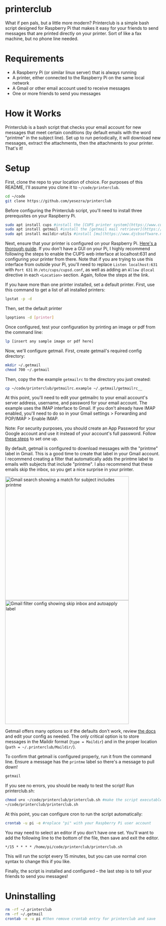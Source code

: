 # printerclub

What if pen pals, but a little more modern? Printerclub is a simple bash script designed for Raspberry Pi that makes it easy for your friends to send messages that are printed directly on your printer. Sort of like a fax machine, but no phone line needed. 

# Requirements

* A Raspberry Pi (or similar linux server) that is always running
* A printer, either connected to the Raspberry Pi on the same local network
* A Gmail or other email account used to receive messages
* One or more friends to send you messages

# How it Works

Printerclub is a bash script that checks your email account for new messages that meet certain conditions (by default emails with the word "printme" in the subject line). Set up to run periodically, it will download new messages, extract the attachments, then the attachments to your printer. That's it! 

# Setup

First, clone the repo to your location of choice. For purposes of this README, I'll assume you clone it to `~/code/printerclub`.

```bash
cd ~/code
git clone https://github.com/yesezra/printerclub
```

Before configuring the Printerclub script, you'll need to install three prerequsites on your Raspberry Pi.

```bash
sudo apt install cups #install the [CUPS printer system](https://www.cups.org)
sudo apt install getmail #install the [getmail mail retriever](https://pyropus.ca./software/getmail/)
sudo apt install maildir-utils #install [mu](https://www.djcbsoftware.nl/code/mu/)
```

Next, ensure that your printer is configured on your Raspberry Pi. [Here's a thorough guide](https://raspberrytips.com/install-printer-raspberry-pi/). If you don't have a GUI on your Pi, I highly recommend following the steps to enable the CUPS web interface at localhost:631 and configuring your printer from there. Note that if you are trying to use this interface from outside your Pi, you'll need to replace `Listen localhost:631` with `Port 631` in `/etc/cups/cupsd.conf`, as well as adding an `Allow @local` directive in each `<Location>` section. Again, follow the steps at the link.

If you have more than one printer installed, set a default printer. First, use this command to get a list of all installed printers:
```bash
lpstat -p -d
```
Then, set the default printer
```bash
lpoptions -d [printer]
``````

Once configured, test your configuration by printing an image or pdf from the command line:

```bash
lp [insert any sample image or pdf here]
```
Now, we'll configure getmail. First, create getmail's required config directory:

```bash
mkdir ~/.getmail
chmod 700 ~/.getmail
```
Then, copy the the example `getmailrc` to the directory you just created:

```bash
cp ~/code/printerclub/getmailrc.example ~/.getmail/getmailrc__
```

At this point, you'll need to edit your getmailrc to your email account's server address, username, and password for your email account. The example uses the IMAP interface to Gmail. If you don't already have IMAP enabled, you'll need to do so in your Gmail settings > Forwarding and POP/IMAP > Enable IMAP. 

Note: For security purposes, you should create an App Password for your Google account and use it instead of your account's full password. Follow [these steps](https://support.google.com/mail/answer/185833?hl=en) to set one up.

By default, getmail is configured to download messages with the "printme" label in Gmail. This is a good time to create that label in your Gmail account. I recommend creating a filter that automatically adds the printme label to emails with subjects that include "printme". I also recommend that these emails skip the inbox, so you get a nice surprise in your printer.

<img width="400" alt="Gmail search showing a match for subject includes printme" src="https://github.com/yesezra/printerclub/assets/173440/5d03bd53-e566-415c-8c00-7073b3ae37e7">
<img width="400" alt="Gmail filter config showing skip inbox and autoapply label" src="https://github.com/yesezra/printerclub/assets/173440/0bc93c9f-ffd4-4447-a946-7c830d2aa311">


Getmail offers many options so if the defaults don't work, review [the docs](https://pyropus.ca./software/getmail/) and edit your config as needed. The only critical option is to store messages in the Maildir format (`type = Maildir`) and in the proper location (`path = ~/.printerclub/Maildir/`).

To confirm that getmail is configured properly, run it from the command line. Ensure a message has the `printme` label so there's a message to pull down!

```bash
getmail
```

If you see no errors, you should be ready to test the script! Run printerclub.sh:

```bash
chmod u+x ~/code/printerclub/printerclub.sh #make the script executable!
~/code/printerclub/printerclub.sh
```

At this point, you can configure cron to run the script automatically:
```bash
crontab -u pi -e #replace "pi" with your Raspberry Pi user account
```
You may need to select an editor if you don't have one set. You'll want to add the following line to the bottom of the file, then save and exit the editor. 
```cron
*/15 * * * * /home/pi/code/printerclub/printerclub.sh
```
This will run the script every 15 minutes, but you can use normal cron syntax to change this if you like. 

Finally, the script is installed and configured – the last step is to tell your friends to send you messages!

# Uninstalling

```bash
rm -rf ~/.printerclub
rm -rf ~/.getmail
crontab -e -u pi #then remove crontab entry for printerclub and save
```
